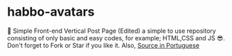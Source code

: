 # habbo-avatars
:compass: Simple Front-end Vertical Post Page (Edited) a simple to use repository consisting of only basic and easy codes, for example; HTML,CSS and JS :sunglasses:. Don't forget to Fork or Star if you like it. Also, <a href="https://codepen.io/MarcoCuel/pen/VaOzxe">Source in Portuguese</a>
